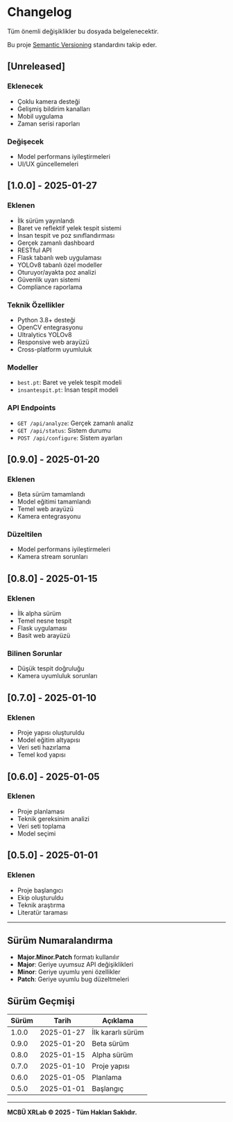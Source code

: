 # Changelog

Tüm önemli değişiklikler bu dosyada belgelenecektir.

Bu proje [Semantic Versioning](https://semver.org/spec/v2.0.0.html) standardını takip eder.

## [Unreleased]

### Eklenecek
- Çoklu kamera desteği
- Gelişmiş bildirim kanalları
- Mobil uygulama
- Zaman serisi raporları

### Değişecek
- Model performans iyileştirmeleri
- UI/UX güncellemeleri

## [1.0.0] - 2025-01-27

### Eklenen
- İlk sürüm yayınlandı
- Baret ve reflektif yelek tespit sistemi
- İnsan tespit ve poz sınıflandırması
- Gerçek zamanlı dashboard
- RESTful API
- Flask tabanlı web uygulaması
- YOLOv8 tabanlı özel modeller
- Oturuyor/ayakta poz analizi
- Güvenlik uyarı sistemi
- Compliance raporlama

### Teknik Özellikler
- Python 3.8+ desteği
- OpenCV entegrasyonu
- Ultralytics YOLOv8
- Responsive web arayüzü
- Cross-platform uyumluluk

### Modeller
- `best.pt`: Baret ve yelek tespit modeli
- `insantespit.pt`: İnsan tespit modeli

### API Endpoints
- `GET /api/analyze`: Gerçek zamanlı analiz
- `GET /api/status`: Sistem durumu
- `POST /api/configure`: Sistem ayarları

## [0.9.0] - 2025-01-20

### Eklenen
- Beta sürüm tamamlandı
- Model eğitimi tamamlandı
- Temel web arayüzü
- Kamera entegrasyonu

### Düzeltilen
- Model performans iyileştirmeleri
- Kamera stream sorunları

## [0.8.0] - 2025-01-15

### Eklenen
- İlk alpha sürüm
- Temel nesne tespit
- Flask uygulaması
- Basit web arayüzü

### Bilinen Sorunlar
- Düşük tespit doğruluğu
- Kamera uyumluluk sorunları

## [0.7.0] - 2025-01-10

### Eklenen
- Proje yapısı oluşturuldu
- Model eğitim altyapısı
- Veri seti hazırlama
- Temel kod yapısı

## [0.6.0] - 2025-01-05

### Eklenen
- Proje planlaması
- Teknik gereksinim analizi
- Veri seti toplama
- Model seçimi

## [0.5.0] - 2025-01-01

### Eklenen
- Proje başlangıcı
- Ekip oluşturuldu
- Teknik araştırma
- Literatür taraması

---

## Sürüm Numaralandırma

- **Major.Minor.Patch** formatı kullanılır
- **Major**: Geriye uyumsuz API değişiklikleri
- **Minor**: Geriye uyumlu yeni özellikler
- **Patch**: Geriye uyumlu bug düzeltmeleri

## Sürüm Geçmişi

| Sürüm | Tarih | Açıklama |
|-------|-------|----------|
| 1.0.0 | 2025-01-27 | İlk kararlı sürüm |
| 0.9.0 | 2025-01-20 | Beta sürüm |
| 0.8.0 | 2025-01-15 | Alpha sürüm |
| 0.7.0 | 2025-01-10 | Proje yapısı |
| 0.6.0 | 2025-01-05 | Planlama |
| 0.5.0 | 2025-01-01 | Başlangıç |

---

**MCBÜ XRLab © 2025 - Tüm Hakları Saklıdır.**
